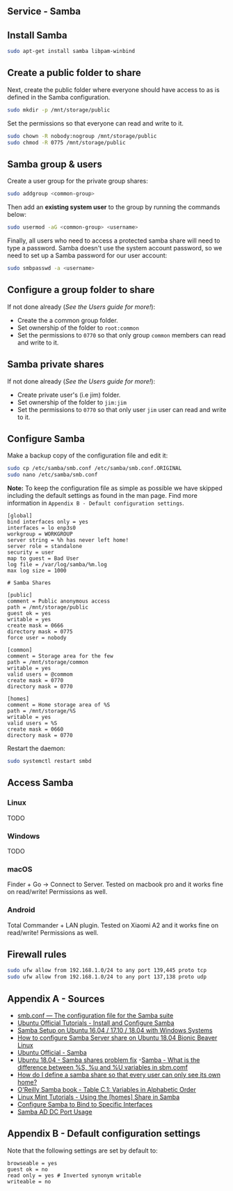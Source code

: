 ## Service - Samba

## Install Samba
```bash
sudo apt-get install samba libpam-winbind
```

## Create a public folder to share
Next, create the public folder where everyone should have access to as is defined in the Samba configuration.
```bash
sudo mkdir -p /mnt/storage/public
```
Set the permissions so that everyone can read and write to it.
```bash
sudo chown -R nobody:nogroup /mnt/storage/public
sudo chmod -R 0775 /mnt/storage/public
```

## Samba group & users
Create a user group for the private group shares:
```bash
sudo addgroup <common-group>
```
Then add an **existing system user** to the group by running the commands below:
```bash
sudo usermod -aG <common-group> <username>
```
Finally, all users who need to access a protected samba share will need to type a password. Samba doesn't use the system account password, so we need to set up a Samba password for our user account:
```bash
sudo smbpasswd -a <username>
```

## Configure a group folder to share
If not done already (_See the Users guide for more!_): 
- Create the a common group folder.
- Set ownership of the folder to `root:common`
- Set the permissions to `0770` so that only group `common` members can read and write to it.

## Samba private shares
If not done already (_See the Users guide for more!_): 
- Create private user's (i.e jim) folder.
- Set ownership of the folder to `jim:jim`
- Set the permissions to `0770` so that only user `jim` user can read and write to it.

## Configure Samba
Make a backup copy of the configuration file and edit it:
```bash
sudo cp /etc/samba/smb.conf /etc/samba/smb.conf.ORIGINAL
sudo nano /etc/samba/smb.conf
```
**Note:** To keep the configuration file as simple as possible we have skipped including the default settings as found in the man page. Find more information in `Appendix B - Default configuration settings`.
```
[global]
bind interfaces only = yes
interfaces = lo enp3s0
workgroup = WORKGROUP
server string = %h has never left home!
server role = standalone
security = user
map to guest = Bad User
log file = /var/log/samba/%m.log
max log size = 1000

# Samba Shares

[public]
comment = Public anonymous access
path = /mnt/storage/public
guest ok = yes
writable = yes
create mask = 0666
directory mask = 0775
force user = nobody

[common]
comment = Storage area for the few
path = /mnt/storage/common
writable = yes
valid users = @commom
create mask = 0770
directory mask = 0770

[homes]
comment = Home storage area of %S
path = /mnt/storage/%S
writable = yes
valid users = %S
create mask = 0660
directory mask = 0770
```
Restart the daemon:
```bash
sudo systemctl restart smbd
```

## Access Samba

### Linux
TODO

### Windows
TODO

### macOS
Finder + Go -> Connect to Server.
Tested on macbook pro and it works fine on read/write!
Permissions as well.

### Android
Total Commander + LAN plugin.
Tested on Xiaomi A2 and it works fine on read/write!
Permissions as well.

## Firewall rules
```bash
sudo ufw allow from 192.168.1.0/24 to any port 139,445 proto tcp
sudo ufw allow from 192.168.1.0/24 to any port 137,138 proto udp
```

## Appendix A - Sources
- [smb.conf — The configuration file for the Samba suite](https://www.samba.org/samba/docs/current/man-html/smb.conf.5.html)
- [Ubuntu Official Tutorials - Install and Configure Samba](https://tutorials.ubuntu.com/tutorial/install-and-configure-samba)
- [Samba Setup on Ubuntu 16.04 / 17.10 / 18.04 with Windows Systems](https://websiteforstudents.com/samba-setup-on-ubuntu-16-04-17-10-18-04-with-windows-systems/)
- [How to configure Samba Server share on Ubuntu 18.04 Bionic Beaver Linux](https://linuxconfig.org/how-to-configure-samba-server-share-on-ubuntu-18-04-bionic-beaver-linux)
- [Ubuntu Official - Samba](https://help.ubuntu.com/lts/serverguide/samba.html.en)
- [Ubuntu 18.04 - Samba shares problem fix](https://www.dedoimedo.com/computers/ubuntu-beaver-samba-shares.html)
-[Samba - What is the difference between %S, %u and %U variables in sbm.comf](https://lists.samba.org/archive/samba/2012-November/169927.html)
- [How do I define a samba share so that every user can only see its own home?](https://unix.stackexchange.com/questions/36853/how-do-i-define-a-samba-share-so-that-every-user-can-only-see-its-own-home)
- [O'Reilly Samba book - Table C.1: Variables in Alphabetic Order](https://www.oreilly.com/openbook/samba/book/appc_01.html#appc-88529)
- [Linux Mint Tutorials - Using the \[homes\] Share in Samba](https://forums.linuxmint.com/viewtopic.php?f=42&t=77063&sid=464f3d114dc81a360b841436997d9edc)
- [Configure Samba to Bind to Specific Interfaces](https://wiki.samba.org/index.php/Configure_Samba_to_Bind_to_Specific_Interfaces)
- [Samba AD DC Port Usage](https://wiki.samba.org/index.php/Samba_AD_DC_Port_Usage)

## Appendix B - Default configuration settings
Note that the following settings are set by default to:
```
browseable = yes
guest ok = no
read only = yes # Inverted synonym writable
writeable = no
```
